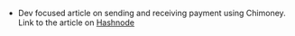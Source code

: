 - Dev focused article on sending and receiving payment using Chimoney. Link to the article on [Hashnode](https://hauwa.hashnode.dev/sending-and-receiving-payments-with-chimoney)
